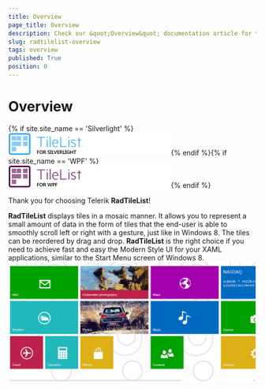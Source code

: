 ```yaml
---
title: Overview
page_title: Overview
description: Check our &quot;Overview&quot; documentation article for the RadTileList {{ site.framework_name }} control.
slug: radtilelist-overview
tags: overview
published: True
position: 0
---
```


# Overview



{% if site.site_name == 'Silverlight' %}
![Rad Tile List Overview image help SL](images/RadTileList_Overview_image_help_SL.png){% endif %}{% if site.site_name == 'WPF' %}
![Rad Tile List Overview image help WPF](images/RadTileList_Overview_image_help_WPF.png){% endif %}

Thank you for choosing Telerik __RadTileList__!

__RadTileList__ displays tiles in a mosaic manner. It allows you to represent a small amount of data in the form of tiles that the end-user is able to smoothly scroll left or right with a gesture, just like in Windows 8. The tiles can be reordered by drag and drop. __RadTileList__ is the right choice if you need to achieve fast and easy the Modern Style UI for your XAML applications, similar to the Start Menu screen of Windows 8.
![Rad Tile List Overview image help](images/RadTileList_Overview_image_help.png)
